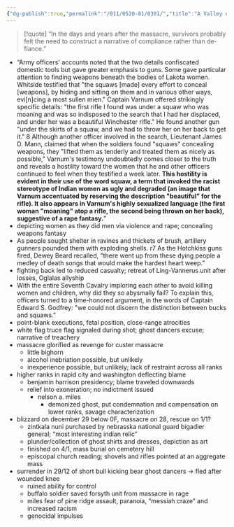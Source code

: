 ```yaml
---
{"dg-publish":true,"permalink":"/011/0520-01/0301/","title":"A Valley of Death","tags":["ETHNS350"],"created":"2024-09-26T15:29:21.000-07:00","updated":"2024-09-26T15:29:21.000-07:00"}
---
```


> [!quote] “In the days and years after the massacre, survivors probably felt the need to construct a narrative of compliance rather than de­fiance.”
- “Army officers' accounts noted that the two details confiscated domestic tools but gave greater emphasis to guns. Some gave particular attention to finding weapons beneath the bodies of Lakota women. Whitside testified that "the squaws [made] every effort to conceal [weapons], by hiding and sitting on them and in various other ways, evi[n]cing a most sullen mien." Captain Varnum offered strikingly specific details: "the first rifle I found was under a squaw who was moaning and was so indisposed to the search that I had her displaced, and under her was a beautiful Winchester rifle." He found another gun "under the skirts of a squaw, and we had to throw her on her back to get it." 8 Although another officer involved in the search, Lieutenant James D. Mann, claimed that when the soldiers found "squaws" concealing weapons, they "lifted them as tenderly and treated them as nicely as possible," Varnum's testimony undoubtedly comes closer to the truth and reveals a hostility toward the women that he and other officers continued to feel when they testified a week later. **This hostility is evident in their use of the word squaw, a term that invoked the racist stereotype of Indian women as ugly and degraded (an image that Varnum accentuated by reserving the description "beautiful" for the rifle). It also appears in Varnum's highly sex­ualized language (the first woman "moaning" atop a rifle, the second being thrown on her back), suggestive of a rape fantasy.**”
- depicting women as they did men via violence and rape; concealing weapons fantasy
- As people sought shelter in ravines and thickets of brush, artillery gunners pounded them with exploding shells. r7 As the Hotchkiss guns fired, Dewey Beard recalled, "there went up from these dying people a medley of death songs that would make the hardest heart weep."
- fighting back led to reduced casualty; retreat of Ling-Vannerus unit after losses, Oglalas allyship
- With the entire Seventh Cavalry imploring each other to avoid killing women and children, why did they so abysmally fail? To explain this, officers turned to a time-honored argument, in the words of Captain Edward S. Godfrey: "we could not discern the distinction between bucks and squaws."
- point-blank executions, fetal position, close-range atrocities
- white flag truce flag signaled during shot; ghost dancers excuse; narrative of treachery
- massacre glorified as revenge for custer massacre
	- little bighorn
	- alcohol inebriation possible, but unlikely
	- inexperience possible, but unlikely; lack of restraint across all ranks
- higher ranks in rapid city and washington deflecting blame
	- benjamin harrison presidency; blame traveled downwards
	- relief into exoneration; no indictment issued
		- nelson a. miles
			- demonized ghost, put condemnation and compensation on lower ranks, savage characterization
- blizzard on december 29 below 0F, massacre on 28, rescue on 1/1?
	- zintkala nuni purchased by nebrasska national guard bigadier general; “most interesting indian relic”
	- plunder/collection of ghost shirts and dresses, depiction as art
	- finished on 4/1, mass burial on cemetery hill
	- episcopal church reading; shovels and rifles pointed at an aggregate mass
- surrender in 29/12 of short bull kicking bear ghost dancers → fled after wounded knee
	- ruined ability for control
	- buffalo soldier saved forsyth unit from massacre in rage
	- miles fear of pine ridge assault, paranoia, “messiah craze” and increased racism
	- genocidal impulses